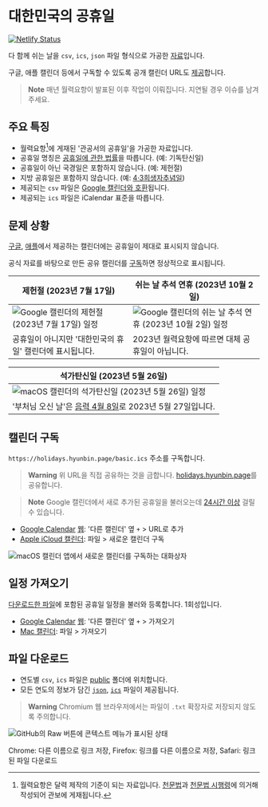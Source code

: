 # 대한민국의 공휴일

[![Netlify Status](https://api.netlify.com/api/v1/badges/0da720a3-e3be-4e6e-a9e1-c8678f2c432f/deploy-status)](https://app.netlify.com/sites/holidays-kr/deploys)

다 함께 쉬는 날을 `csv`, `ics`, `json` 파일 형식으로 가공한 [자료](#파일-다운로드)입니다.

구글, 애플 캘린더 등에서 구독할 수 있도록 공개 캘린더 URL도 [제공](#캘린더-구독)합니다.

> **Note**
> 매년 월력요항이 발표된 이후 작업이 이뤄집니다. 지연될 경우 이슈를 남겨주세요.

## 주요 특징

- 월력요항[^1]에 게재된 '관공서의 공휴일'을 가공한 자료입니다.
- 공휴일 명칭은 [공휴일에 관한 법률](https://www.law.go.kr/LSW//lsInfoP.do?lsiSeq=233829)을 따릅니다. (예: 기독탄신일)
- 공휴일이 아닌 국경일은 포함하지 않습니다. (예: 제헌절)
- 지방 공휴일은 포함하지 않습니다. (예: [4·3희생자추념일](https://www.law.go.kr/LSW/ordinInfoP.do?ordinSeq=1342242))
- 제공되는 `csv` 파일은 [Google 캘린더와 호환](https://support.google.com/calendar/answer/37118?hl=ko)됩니다.
- 제공되는 `ics` 파일은 iCalendar 표준을 따릅니다.

## 문제 상황

[구글](https://calendar.google.com/calendar/embed?src=ko.south_korea%23holiday%40group.v.calendar.google.com&ctz=Asia%2FSeoul), [애플](https://calendars.icloud.com/holidays/kr_ko.ics)에서 제공하는 캘린더에는 공휴일이 제대로 표시되지 않습니다.

공식 자료를 바탕으로 만든 공유 캘린더를 [구독](#캘린더-구독)하면 정상적으로 표시됩니다.

| 제헌절 (2023년 7월 17일)                                                                                                                                | 쉬는 날 추석 연휴 (2023년 10월 2일)                                                                                                                                |
| ------------------------------------------------------------------------------------------------------------------------------------------------------- | ------------------------------------------------------------------------------------------------------------------------------------------------------------------ |
| ![Google 캘린더의 제헌절 (2023년 7월 17일) 일정](https://user-images.githubusercontent.com/47051820/204233708-cadf9853-b17c-4260-b879-f357d470fc23.png) | ![Google 캘린더의 쉬는 날 추석 연휴 (2023년 10월 2일) 일정](https://user-images.githubusercontent.com/47051820/204233729-4cc5c1ef-1cf0-42e9-b615-c1a57907d671.png) |
| 공휴일이 아니지만 '대한민국의 휴일' 캘린더에 표시됩니다.                                                                                                | 2023년 월력요항에 따르면 대체 공휴일이 아닙니다.                                                                                                                   |

| 석가탄신일 (2023년 5월 26일)                                                                                                                               |
| ---------------------------------------------------------------------------------------------------------------------------------------------------------- |
| ![macOS 캘린더의 석가탄신일 (2023년 5월 26일) 일정](https://user-images.githubusercontent.com/47051820/209050718-eb7266fa-a38a-4a54-bedc-8f4a0e219274.png) |
| '부처님 오신 날'은 [음력 4월 8일](https://www.law.go.kr/LSW//lsInfoP.do?lsiSeq=233829#0000)로 2023년 5월 27일입니다.                                       |

## 캘린더 구독

`https://holidays.hyunbin.page/basic.ics` 주소를 구독합니다.

> **Warning**
> 위 URL을 직접 공유하는 것을 금합니다. [holidays.hyunbin.page](https://holidays.hyunbin.page/)를 공유합니다.

> **Note**
> Google 캘린더에서 새로 추가된 공휴일을 불러오는데 [24시간 이상](https://support.google.com/calendar/answer/37100?hl=ko) 걸릴 수 있습니다.

- [Google Calendar](https://support.google.com/calendar/answer/37100?hl=ko) [웹](https://calendar.google.com/): '다른 캘린더' 옆 `+` > URL로 추가
- [Apple iCloud 캘린더](https://support.apple.com/ko-kr/HT202361): 파일 > 새로운 캘린더 구독

![macOS 캘린더 앱에서 새로운 캘린더를 구독하는 대화상자](https://user-images.githubusercontent.com/47051820/204253040-05f5d740-19df-4f93-aa51-190fefc73022.png)

## 일정 가져오기

[다운로드한 파일](#파일-다운로드)에 포함된 공휴일 일정을 불러와 등록합니다. 1회성입니다.

- [Google Calendar](https://support.google.com/a/users/answer/37118?hl=ko) [웹](https://calendar.google.com/): '다른 캘린더' 옆 `+` > 가져오기
- [Mac 캘린더](https://support.apple.com/ko-kr/guide/calendar/icl1023/mac): 파일 > 가져오기

## 파일 다운로드

- 연도별 `csv`, `ics` 파일은 [public](public) 폴더에 위치합니다.
- 모든 연도의 정보가 담긴 [`json`](/public/basic.json), [`ics`](/public/basic.ics) 파일이 제공됩니다.

> **Warning**
> Chromium 웹 브라우저에서는 파일이 `.txt` 확장자로 저장되지 않도록 주의합니다.

![GitHub의 Raw 버튼에 콘텍스트 메뉴가 표시된 상태](https://user-images.githubusercontent.com/47051820/194198757-b9160ea1-32f5-4ca3-956f-3c7700ad477a.png)

Chrome: 다른 이름으로 링크 저장, Firefox: 링크를 다른 이름으로 저장, Safari: 링크된 파일 다운로드

[^1]: 월력요항은 달력 제작의 기준이 되는 자료입니다. [천문법](https://www.law.go.kr/%EB%B2%95%EB%A0%B9/%EC%B2%9C%EB%AC%B8%EB%B2%95)과 [천문법 시행령](https://www.law.go.kr/%EB%B2%95%EB%A0%B9/%EC%B2%9C%EB%AC%B8%EB%B2%95%20%EC%8B%9C%ED%96%89%EB%A0%B9)에 의거해 작성되어 관보에 게재됩니다.
